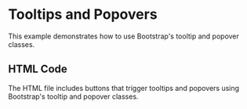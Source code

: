 # Tooltips and Popovers

This example demonstrates how to use Bootstrap's tooltip and popover classes.

## HTML Code
The HTML file includes buttons that trigger tooltips and popovers using Bootstrap's tooltip and popover classes.